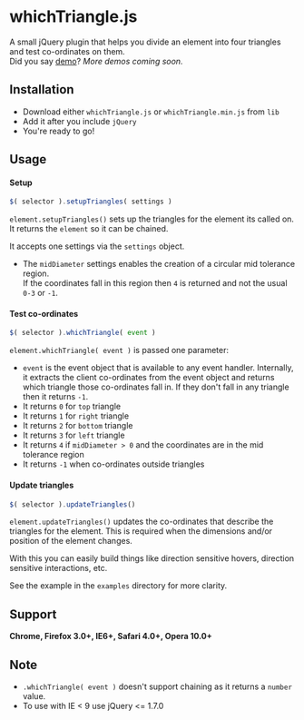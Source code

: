 whichTriangle.js
================
A small jQuery plugin that helps you divide an element into four triangles and test co-ordinates on them.   
Did you say [demo](http://experiments.muditameta.com/whichTriangle/)?
*More demos coming soon.*

Installation
----------------
- Download either `whichTriangle.js` or `whichTriangle.min.js` from `lib`
- Add it after you include `jQuery`
- You're ready to go!

Usage
----------------
#### Setup

```javascript
$( selector ).setupTriangles( settings )
```
`element.setupTriangles()` sets up the triangles for the element its called on.   
It returns the `element` so it can be chained.

It accepts one settings via the `settings` object.
- The `midDiameter` settings enables the creation of a circular mid tolerance region.   
If the coordinates fall in this region then `4` is returned and not the usual `0-3` or `-1`.

#### Test co-ordinates

```javascript
$( selector ).whichTriangle( event )
```

`element.whichTriangle( event )` is passed one parameter:

- `event` is the event object that is available to any event handler. Internally, it extracts the client co-ordinates
from the event object and returns which triangle those co-ordinates fall in. If they don't fall in any triangle then it 
returns `-1`.
- It returns `0` for `top` triangle
- It returns `1` for `right` triangle
- It returns `2` for `bottom` triangle
- It returns `3` for `left` triangle
- It returns `4` if `midDiameter > 0` and the coordinates are in the mid tolerance region
- It returns `-1` when co-ordinates outside triangles

#### Update triangles

```javascript
$( selector ).updateTriangles()
```
`element.updateTriangles()` updates the co-ordinates that describe the triangles for the element. This is required when
the dimensions and/or position of the element changes.

With this you can easily build things like direction sensitive hovers, direction sensitive interactions, etc.

See the example in the `examples` directory for more clarity.

## Support
__Chrome, Firefox 3.0+, IE6+, Safari 4.0+, Opera 10.0+__

## Note

- `.whichTriangle( event )` doesn't support chaining as it returns a `number` value.
- To use with IE < 9 use jQuery <= 1.7.0
